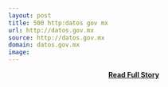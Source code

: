 ```yaml
---
layout: post
title: 500 http:datos gov mx
url: http://datos.gov.mx
source: http://datos.gov.mx
domain: datos.gov.mx
image: 
---
```


<p></p>
<center><p><a href="http://datos.gov.mx" style='padding:25px; font-sze:18px; font-weight: bold;'>Read Full Story</a></p></center>
